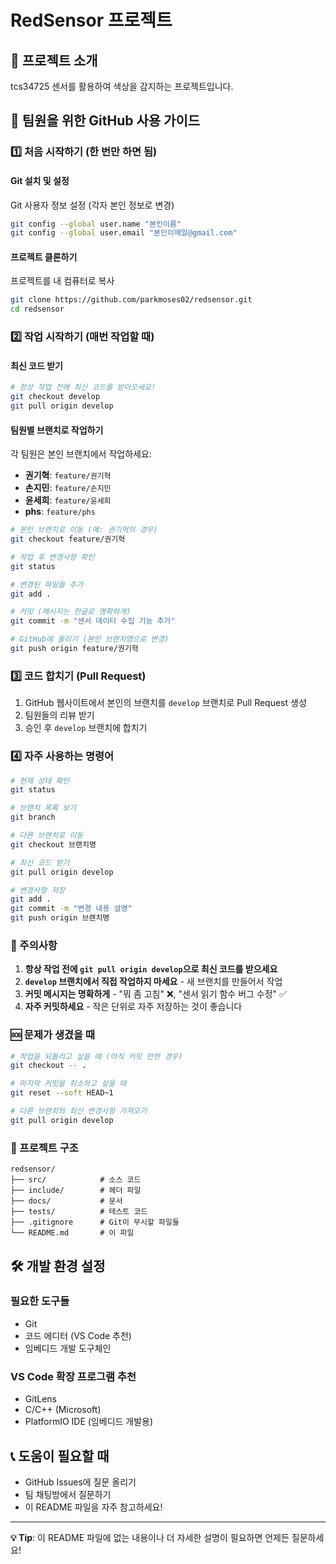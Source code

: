 # RedSensor 프로젝트

## 📖 프로젝트 소개
tcs34725 센서를 활용하여 색상을 감지하는 프로젝트입니다.

## 🚀 팀원을 위한 GitHub 사용 가이드

### 1️⃣ 처음 시작하기 (한 번만 하면 됨)

#### Git 설치 및 설정
 Git 사용자 정보 설정 (각자 본인 정보로 변경)
```bash
git config --global user.name "본인이름"
git config --global user.email "본인이메일@gmail.com"
```

#### 프로젝트 클론하기
프로젝트를 내 컴퓨터로 복사
```bash
git clone https://github.com/parkmoses02/redsensor.git
cd redsensor
```

### 2️⃣ 작업 시작하기 (매번 작업할 때)

#### 최신 코드 받기
```bash
# 항상 작업 전에 최신 코드를 받아오세요!
git checkout develop
git pull origin develop
```

#### 팀원별 브랜치로 작업하기
각 팀원은 본인 브랜치에서 작업하세요:
- **권기혁**: `feature/권기혁`
- **손지민**: `feature/손지민` 
- **윤세희**: `feature/윤세희`
- **phs**: `feature/phs`

```bash
# 본인 브랜치로 이동 (예: 권기혁의 경우)
git checkout feature/권기혁

# 작업 후 변경사항 확인
git status

# 변경된 파일들 추가
git add .

# 커밋 (메시지는 한글로 명확하게)
git commit -m "센서 데이터 수집 기능 추가"

# GitHub에 올리기 (본인 브랜치명으로 변경)
git push origin feature/권기혁
```

### 3️⃣ 코드 합치기 (Pull Request)

1. GitHub 웹사이트에서 본인의 브랜치를 `develop` 브랜치로 Pull Request 생성
2. 팀원들의 리뷰 받기
3. 승인 후 `develop` 브랜치에 합치기

### 4️⃣ 자주 사용하는 명령어

```bash
# 현재 상태 확인
git status

# 브랜치 목록 보기
git branch

# 다른 브랜치로 이동
git checkout 브랜치명

# 최신 코드 받기
git pull origin develop

# 변경사항 저장
git add .
git commit -m "변경 내용 설명"
git push origin 브랜치명
```

### 🚨 주의사항

1. **항상 작업 전에 `git pull origin develop`으로 최신 코드를 받으세요**
2. **`develop` 브랜치에서 직접 작업하지 마세요** - 새 브랜치를 만들어서 작업
3. **커밋 메시지는 명확하게** - "뭐 좀 고침" ❌, "센서 읽기 함수 버그 수정" ✅
4. **자주 커밋하세요** - 작은 단위로 자주 저장하는 것이 좋습니다

### 🆘 문제가 생겼을 때

```bash
# 작업을 되돌리고 싶을 때 (아직 커밋 안한 경우)
git checkout -- .

# 마지막 커밋을 취소하고 싶을 때
git reset --soft HEAD~1

# 다른 브랜치의 최신 변경사항 가져오기
git pull origin develop
```

### 📁 프로젝트 구조
```
redsensor/
├── src/            # 소스 코드
├── include/        # 헤더 파일
├── docs/           # 문서
├── tests/          # 테스트 코드
├── .gitignore      # Git이 무시할 파일들
└── README.md       # 이 파일
```

## 🛠️ 개발 환경 설정

### 필요한 도구들
- Git
- 코드 에디터 (VS Code 추천)
- 임베디드 개발 도구체인

### VS Code 확장 프로그램 추천
- GitLens
- C/C++ (Microsoft)
- PlatformIO IDE (임베디드 개발용)

## 📞 도움이 필요할 때
- GitHub Issues에 질문 올리기
- 팀 채팅방에서 질문하기
- 이 README 파일을 자주 참고하세요!

---
**💡 Tip**: 이 README 파일에 없는 내용이나 더 자세한 설명이 필요하면 언제든 질문하세요!